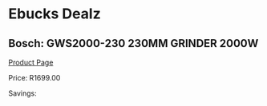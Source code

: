 
# Ebucks Dealz
## Bosch: GWS2000-230 230MM GRINDER 2000W
[Product Page](https://www.ebucks.com/web/shop/productSelected.do?prodId=372664228&catId=336131693)

Price: R1699.00

Savings: 


	
